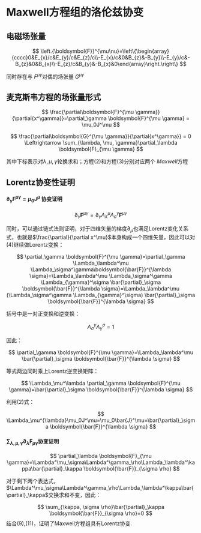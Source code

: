 # Maxwell方程组的洛伦兹协变

## 电磁场张量

$$
\left.{\boldsymbol{F}}^{\mu\nu}=\left\{\begin{array}{cccc}0&E_{x}/c&E_{y}/c&E_{z}/c\\-E_{x}/c&0&B_{z}&-B_{y}\\-E_{y}/c&-B_{z}&0&B_{x}\\-E_{z}/c&B_{y}&-B_{x}&0\end{array}\right.\right\}
$$

同时存在与 $F^{\mu \gamma}$对偶的场张量 $G^{\mu \gamma}$

## 麦克斯韦方程的场张量形式

$$
\frac{\partial\boldsymbol{F}^{\mu \gamma}}{\partial{x^\gamma}}=\partial_\gamma \boldsymbol{F}^{\mu \gamma} = \mu_0J^\mu
$$

$$
\frac{\partial\boldsymbol{G}^{\mu \gamma}}{\partial{x^\gamma}} = 0 \Leftrightarrow \sum_{\lambda, \mu, \gamma}\partial_\lambda \boldsymbol{F}_{\mu \gamma}
$$

其中下标表示对$\lambda, \mu, \gamma$轮换求和；方程(2)和方程(3)分别对应两个 $Maxwell$方程

## Lorentz协变性证明

####  $\partial_\gamma \boldsymbol{F}^{\mu \gamma} = \mu_0J^\mu$ 协变证明

$$
\partial_\gamma \boldsymbol{F}^{\mu \gamma}=\partial_\gamma \Lambda_\lambda^\mu \Lambda_\sigma^\gamma\boldsymbol{F}^{\mu \gamma}
$$

同时，可以通过链式法则证明，对于四维矢量的梯度$\partial_\mu$也满足Lorentz变化关系式，也就是$\frac{\partial}{\partial x^\mu}$本身构成一个四维矢量，因此可以对(4)继续做Lorentz变换：

$$
\partial_\gamma \boldsymbol{F}^{\mu \gamma}=\partial_\gamma \Lambda_\lambda^\mu \Lambda_\sigma^\gamma\boldsymbol{\bar{F}}^{\lambda \sigma}=\Lambda_\lambda^\mu \Lambda_\sigma^\gamma \Lambda_{\gamma}^\sigma \bar{\partial}_\sigma \boldsymbol{\bar{F}}^{\lambda \sigma}=\Lambda_\lambda^\mu (\Lambda_\sigma^\gamma \Lambda_{\gamma}^\sigma) \bar{\partial}_\sigma \boldsymbol{\bar{F}}^{\lambda \sigma}
$$

括号中是一对正变换和逆变换：

$$
\Lambda_\sigma^\gamma \Lambda_{\gamma}^\sigma = 1
$$

因此：

$$
\partial_\gamma \boldsymbol{F}^{\mu \gamma}=\Lambda_\lambda^\mu \bar{\partial}_\sigma \boldsymbol{\bar{F}}^{\lambda \sigma}
$$

等式两边同时乘上Lorentz逆变换矩阵：

$$
\Lambda_\mu^\lambda \partial_\gamma \boldsymbol{F}^{\mu \gamma}=\bar{\partial}_\sigma \boldsymbol{\bar{F}}^{\lambda \sigma}
$$

利用(2)式：

$$
\Lambda_\mu^{\lambda}\mu_0J^\mu=\mu_0\bar{J}^\mu=\bar{\partial}_\sigma \boldsymbol{\bar{F}}^{\lambda \sigma}
$$

#### $\sum_{\lambda, \mu, \gamma}\partial_\lambda \boldsymbol{F}_{\mu \gamma}$协变证明

$$
\partial_\lambda \boldsymbol{F}_{\mu \gamma}=\Lambda^\mu_\sigma\Lambda^\gamma_\rho\Lambda_\lambda^\kappa\bar{\partial}_\kappa \boldsymbol{\bar{F}}_{\sigma \rho}
$$

对于剩下两个表达式，$\Lambda^\mu_\sigma\Lambda^\gamma_\rho\Lambda_\lambda^\kappa\bar{\partial}_\kappa$交换求和不变，因此：

$$
\sum_{\kappa, \sigma \rho}\bar{\partial}_\kappa \boldsymbol{\bar{F}}_{\sigma \rho}=0
$$
结合(9),(11)，证明了Maxwell方程组具有Lorentz协变.



